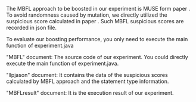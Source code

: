 The MBFL approach to be boosted in our experiment is MUSE form paper <Ask the Mutants: Mutating Faulty Programs for Fault Localization>.  
To avoid randomness caused by mutation, we directly utilized the suspicious score calculated in paper <An Empirical Study of Fault Localization Families and Their Combinations>. 
Such MBFL suspicious scores are recorded in json file. 

To evaluate our boosting performance, you only need to execute the main function of experiment.java

"MBFL" document: The source code of our experiment. You could directly execute the main function of experiment.java.

"llpjason" document: It contains the data of the suspicious scores calculated by MBFL approach and the statement type information.

"MBFLresult" document: It is the execution result of our experiment.


